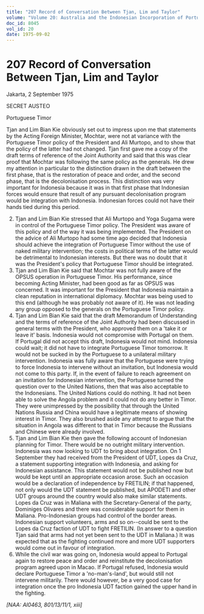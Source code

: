 ```yaml
---
title: "207 Record of Conversation Between Tjan, Lim and Taylor"
volume: "Volume 20: Australia and the Indonesian Incorporation of Portuguese Timor, 1974-1976"
doc_id: 8045
vol_id: 20
date: 1975-09-02
---
```


# 207 Record of Conversation Between Tjan, Lim and Taylor

Jakarta, 2 September 1975

SECRET AUSTEO

Portuguese Timor

Tjan and Lim Bian Kie obviously set out to impress upon me that statements by the Acting Foreign Minister, Mochtar, were not at variance with the Portuguese Timor policy of the President and Ali Murtopo, and to show that the policy of the latter had not changed. Tjan first gave me a copy of the draft terms of reference of the Joint Authority and said that this was clear proof that Mochtar was following the same policy as the generals. He drew my attention in particular to the distinction drawn in the draft between the first phase, that is the restoration of peace and order, and the second phase, that is the decolonisation process. This distinction was very important for Indonesia because it was in that first phase that Indonesian forces would ensure that result of any pursuant decolonisation program would be integration with Indonesia. Indonesian forces could not have their hands tied during this period.

  2. Tjan and Lim Bian Kie stressed that Ali Murtopo and Yoga Sugama were in control of the Portuguese Timor policy. The President was aware of this policy and of the way it was being implemented. The President on the advice of Ali Murtopo had some time ago decided that Indonesia should achieve the integration of Portuguese Timor without the use of naked military intervention; the costs in political terms of the latter would be detrimental to Indonesian interests. But there was no doubt that it was the President's policy that Portuguese Timor should be integrated.
  3. Tjan and Lim Bian Kie said that Mochtar was not fully aware of the OPSUS operation in Portuguese Timor. His performance, since becoming Acting Minister, had been good as far as OPSUS was concerned. It was important for the President that Indonesia maintain a clean reputation in international diplomacy. Mochtar was being used to this end (although he was probably not aware of it). He was not leading any group opposed to the generals on the Portuguese Timor policy.
  4. Tjan and Lim Bian Kie said that the draft Memorandum of Understanding and the terms of reference of the Joint Authority had been discussed in general terms with the President, who approved them on a 'take it or leave it' basis. Indonesia would not compromise with Portugal on them. If Portugal did not accept this draft, Indonesia would not mind. Indonesia could wait; it did not have to integrate Portuguese Timor tomorrow. It would not be sucked in by the Portuguese to a unilateral military intervention. Indonesia was fully aware that the Portuguese were trying to force Indonesia to intervene without an invitation, but Indonesia would not come to this party. If, in the event of failure to reach agreement on an invitation for Indonesian intervention, the Portuguese turned the question over to the United Nations, then that was also acceptable to the Indonesians. The United Nations could do nothing. It had not been able to solve the Angola problem and it could not do any better in Timor. They were unimpressed by the possibility that through the United Nations Russia and China would have a legitimate means of showing interest in Timor. They also brushed aside any attempt to argue that the situation in Angola was different to that in Timor because the Russians and Chinese were already involved.
  5. Tjan and Lim Bian Kie then gave the following account of Indonesian planning for Timor. There would be no outright military intervention. Indonesia was now looking to UDT to bring about integration. On 1 September they had received from the President of UDT, Lopes da Cruz, a statement supporting integration with Indonesia, and asking for Indonesian assistance. This statement would not be published now but would be kept until an appropriate occasion arose. Such an occasion would be a declaration of independence by FRETILIN; if that happened, not only would the UDT statement be published, but APODETI and other UDT groups around the country would also make similar statements. Lopes da Cruz was in Maliana with the Secretary-General of the party, Dominiges Olivares and there was considerable support for them in Maliana. Pro-Indonesian groups had control of the border areas. Indonesian support­ volunteers, arms and so on--could be sent to the Lopes da Cruz faction of UDT to fight FRETILIN. (In answer to a question Tjan said that arms had not yet been sent to the UDT in Maliana.) It was expected that as the fighting continued more and more UDT supporters would come out in favour of integration.
  6. While the civil war was going on, Indonesia would appeal to Portugal again to restore peace and order and reinstitute the decolonisation program agreed upon in Macao. If Portugal refused, Indonesia would declare Portuguese Timor a 'no-man's-land', but would still not intervene militarily. There would however, be a very good case for integration once the pro­ Indonesia UDT faction gained the upper hand in the fighting.



_[NAA: Al0463, 801/13/11/1, xiii]_
